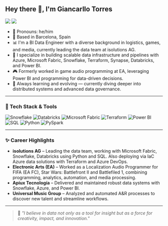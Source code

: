 <h2>Hey there 👋, I'm Giancarllo Torres</h2>

<a href="https://github.com/giancarllotorres"><img src="https://img.shields.io/badge/github-000000.svg?style=for-the-badge&logo=github&logoColor=white"></a>
<a href="https://www.linkedin.com/in/giancarllotorres/"><img src="https://img.shields.io/badge/linkedin-0077B5.svg?style=for-the-badge&logo=linkedin&logoColor=white"></a>

<ul>
  <li>💬 Pronouns: he/him</li>
  <li>📍 Based in Barcelona, Spain</li>
  <li>📊 I'm a BI Data Engineer with a diverse background in logistics, games, and media, currently leading the data team at isolutions AG.</li>
  <li>💼 I specialize in building scalable data infrastructure and pipelines with Azure, Microsoft Fabric, Snowflake, Terraform, Synapse, Databricks, and Power BI.</li>
  <li>🎮 Formerly worked in game audio programming at EA, leveraging Power BI and programming for data-driven decisions. </li>
  <li>🌱 Always learning and evolving — currently diving deeper into distributed systems and advanced data governance.</li>
</ul>

---

### 🚀 Tech Stack & Tools

<div align="left"> <img src="https://img.shields.io/badge/Snowflake-29B5E8?style=for-the-badge&logo=snowflake&logoColor=white" alt="Snowflake" /> <img src="https://img.shields.io/badge/Databricks-E41F24?style=for-the-badge&logo=databricks&logoColor=white" alt="Databricks" /> <img src="https://img.shields.io/badge/Microsoft%20Fabric-000000?style=for-the-badge&logo=microsoft&logoColor=white" alt="Microsoft Fabric" /> <img src="https://img.shields.io/badge/Terraform-7B42BC?style=for-the-badge&logo=terraform&logoColor=white" alt="Terraform" /> <img src="https://img.shields.io/badge/Power%20BI-F2C811?style=for-the-badge&logo=powerbi&logoColor=black" alt="Power BI" /> <img src="https://img.shields.io/badge/SQL-003B57?style=for-the-badge&logo=sqlite&logoColor=white" alt="SQL" /> <img src="https://img.shields.io/badge/Python-3776AB?style=for-the-badge&logo=python&logoColor=white" alt="Python" /> <img src="https://img.shields.io/badge/PySpark-E34A27?style=for-the-badge&logo=apachespark&logoColor=white" alt="PySpark" /> </div>

---

### ✨ Career Highlights

- **isolutions AG** – Leading the data team, working with Microsoft Fabric, Snowflake, Databricks using Python and SQL. Also deploying via IaC Azure data solutions with Terraform and Azure DevOps.
- **Electronic Arts (EA)** – Worked as a Localization Audio Programmer for FIFA (EA FC), Star Wars: Battlefront II and Battlefiled 1, combining programming, analytics, automation, and media processing.
- **Apiux Tecnología** – Delivered and maintained robust data systems with Snowflake, Azure, and Power BI.
- **Universal Music Group** – Analyzed and automated A&R processes to discover new talent and streamline workflows.

---

> 🧠 *"I believe in data not only as a tool for insight but as a force for creativity, impact, and innovation."*

